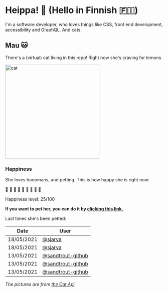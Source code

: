 # Heippa! :wave: (Hello in Finnish :finland:)

I'm a software developer, who loves things like CSS, front end development, accessibility and GraphQL. And cats.

<!-- Cat Widget Start -->
## Mau :cat:

There's a (virtual) cat living in this repo! Right now she's craving for lemons

<img src=https://cdn2.thecatapi.com/images/VXbGZUzX1.jpg alt="cat" width=300 />
  
### Happiness
  She loves hooomans, and petting. This is how happy she is right now: 
  
  :sparkling_heart: :sparkling_heart: :black_heart: :black_heart: :black_heart: :black_heart: :black_heart: :black_heart: :black_heart: 
  
  Happiness level: 25/100
   
  **If you want to pet her, you can do it by [clicking this link.](https://github.com/eevajonnapanula/eevajonnapanula/issues/new?title=pet-cat&body=Just+submit+the+issue+-+that%27s+all+you+have+to+do+%3Acat%3A)**
  
  Last times she's been petted: 

Date | User
------- | ---------
 18/05/2021 | [@sjarva](https://github.com/sjarva)
18/05/2021 | [@sjarva](https://github.com/sjarva)
13/05/2021 | [@sandtrout-github](https://github.com/sandtrout-github)
13/05/2021 | [@sandtrout-github](https://github.com/sandtrout-github)
13/05/2021 | [@sandtrout-github](https://github.com/sandtrout-github)
  

*The pictures are from [the Cat Api](https://thecatapi.com/)*
<!-- Cat Widget End -->
